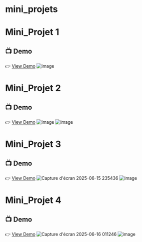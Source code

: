 # mini_projets
# Mini_Projet 1
## 📺 Demo
👉 [View Demo](https://mini-projet-simple-game.netlify.app/)
![image](https://github.com/user-attachments/assets/6bed0034-be5f-43aa-aecf-d0e7c59f84f3)
# Mini_Projet 2
## 📺 Demo  
👉 [View Demo](https://mini-projet-2-simple-game.netlify.app/)
![image](https://github.com/user-attachments/assets/5b04b046-e6c2-45a2-8ba4-8ebecdfe48ef)
![image](https://github.com/user-attachments/assets/6f6b819c-ef9c-4fa9-85be-fbd574a5ff0e)
# Mini_Projet 3
## 📺 Demo  
👉 [View Demo](https://mini-projet-3.netlify.app/)
![Capture d'écran 2025-06-15 235436](https://github.com/user-attachments/assets/6475fef8-9129-48c0-b84d-406b1105f82b)
![image](https://github.com/user-attachments/assets/4aa7ecee-90b4-46f7-93e8-31975a4eccc7)
# Mini_Projet 4
## 📺 Demo  
👉 [View Demo](https://mini-projet-4.netlify.app/)
![Capture d'écran 2025-06-16 011246](https://github.com/user-attachments/assets/b10d4036-6db9-4f5c-9129-c0894300c472)
![image](https://github.com/user-attachments/assets/9867e841-8eb4-4792-8574-b842d13f312f)






